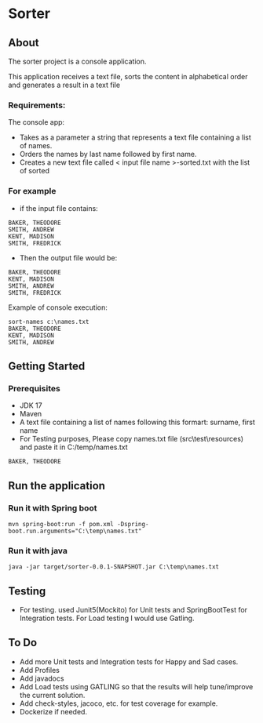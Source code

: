 # Sorter

## About
The sorter project is a console application. 

This application receives a text file, sorts the content in alphabetical order and generates a result in a text file


### Requirements:
The console app:
* Takes as a parameter a string that represents a text file containing a list of names.
* Orders the names by last name followed by first name.
* Creates a new text file called < input file name >-sorted.txt with the list of sorted

### For example
* if the input file contains:
```
BAKER, THEODORE
SMITH, ANDREW
KENT, MADISON
SMITH, FREDRICK
```

* Then the output file would be:
```
BAKER, THEODORE
KENT, MADISON
SMITH, ANDREW
SMITH, FREDRICK
```
Example of console execution:
```
sort-names c:\names.txt
BAKER, THEODORE
KENT, MADISON
SMITH, ANDREW
```
## Getting Started

### Prerequisites

* JDK 17
* Maven
* A text file containing a list of names following this formart: surname, first name
* For Testing purposes, Please copy names.txt file (src\test\resources) and paste it in C:/temp/names.txt
 ```
 BAKER, THEODORE
 ```
## Run the application

### Run it with Spring boot

 ```
 mvn spring-boot:run -f pom.xml -Dspring-boot.run.arguments="C:\temp\names.txt"
 ```

### Run it with java

 ```
 java -jar target/sorter-0.0.1-SNAPSHOT.jar C:\temp\names.txt
 ```

## Testing
* For testing. used Junit5(Mockito) for Unit tests and SpringBootTest for Integration tests. For Load testing I would use Gatling.


## To Do

* Add more Unit tests and Integration tests for Happy and Sad cases.
* Add Profiles 
* Add javadocs
* Add Load tests using GATLING so that the results will help tune/improve the current solution.
* Add check-styles, jacoco, etc. for test coverage for example. 
* Dockerize if needed.
